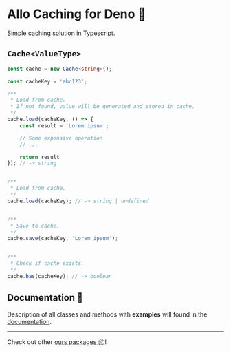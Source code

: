 # **Allo Caching** for Deno 🦕

Simple caching solution in Typescript.


## `Cache<ValueType>`

```ts
const cache = new Cache<string>();

const cacheKey = 'abc123';

/**
 * Load from cache.
 * If not found, value will be generated and stored in cache.
 */
cache.load(cacheKey, () => {
    const result = 'Lorem ipsum';

    // Some expensive operation
    // ...

    return result
}); // -> string


/**
 * Load from cache.
 */
cache.load(cacheKey); // -> string | undefined


/**
 * Save to cache.
 */
cache.save(cacheKey, 'Lorem ipsum');


/**
 * Check if cache exists.
 */
cache.has(cacheKey); // -> boolean

```



## Documentation 📖

Description of all classes and methods with **examples** will found in the [documentation](https://doc.deno.land/https://raw.githubusercontent.com/adamjosefus/allo_caching/main/mod.ts).

---

Check out other [ours packages 📦](https://deno.land/x?query=allo_)!